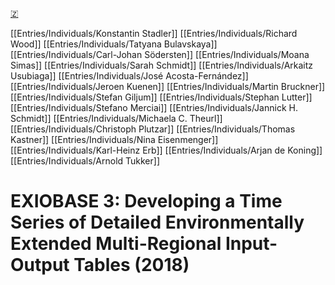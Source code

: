 [🇿](zotero://select/library/items/88XBP2UU)

[[Entries/Individuals/Konstantin Stadler]] [[Entries/Individuals/Richard Wood]] [[Entries/Individuals/Tatyana Bulavskaya]] [[Entries/Individuals/Carl-Johan Södersten]] [[Entries/Individuals/Moana Simas]] [[Entries/Individuals/Sarah Schmidt]] [[Entries/Individuals/Arkaitz Usubiaga]] [[Entries/Individuals/José Acosta-Fernández]] [[Entries/Individuals/Jeroen Kuenen]] [[Entries/Individuals/Martin Bruckner]] [[Entries/Individuals/Stefan Giljum]] [[Entries/Individuals/Stephan Lutter]] [[Entries/Individuals/Stefano Merciai]] [[Entries/Individuals/Jannick H. Schmidt]] [[Entries/Individuals/Michaela C. Theurl]] [[Entries/Individuals/Christoph Plutzar]] [[Entries/Individuals/Thomas Kastner]] [[Entries/Individuals/Nina Eisenmenger]] [[Entries/Individuals/Karl-Heinz Erb]] [[Entries/Individuals/Arjan de Koning]] [[Entries/Individuals/Arnold Tukker]] 
# EXIOBASE 3: Developing a Time Series of Detailed Environmentally Extended Multi-Regional Input-Output Tables (2018)

